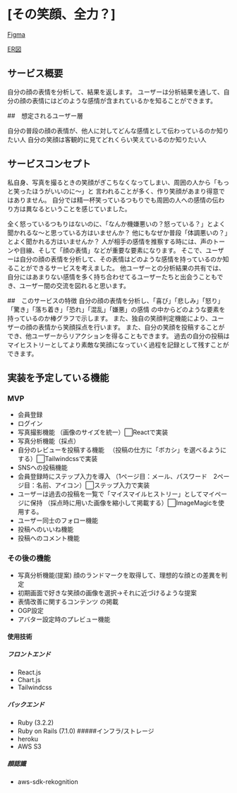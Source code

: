 # [その笑顔、全力？]
[Figma](https://www.figma.com/file/8CS5ilDtB91CpvvoAxdnTm/improving_smile?type=design&node-id=0%3A1&mode=design&t=2Lil0QcGRa2ZQ86x-1)

[ER図](https://gyazo.com/2821267c6641e4792dd5f83a912881c0)
## サービス概要

自分の顔の表情を分析して、結果を返します。
ユーザーは分析結果を通して、自分の顔の表情にはどのような感情が含まれているかを知ることができます。

##　想定されるユーザー層

自分の普段の顔の表情が、他人に対してどんな感情として伝わっているのか知りたい人
自分の笑顔は客観的に見てどれくらい笑えているのか知りたい人

## サービスコンセプト

私自身、写真を撮るときの笑顔がぎこちなくなってしまい、周囲の人から「もっと笑ったほうがいいのに〜」と
言われることが多く、作り笑顔があまり得意ではありません。
自分では精一杯笑っているつもりでも周囲の人への感情の伝わり方は異なるということを感じていました。

全く怒っているつもりはないのに、「なんか機嫌悪いの？怒っている？」とよく聞かれるな〜と思っている方はいませんか？
他にもなぜか普段「体調悪いの？」とよく聞かれる方はいませんか？
人が相手の感情を推察する時には、声のトーンや目線、そして「顔の表情」などが重要な要素になります。
そこで、ユーザーは自分の顔の表情を分析して、その表情はどのような感情を持っているのか知ることができるサービスを考えました。
他ユーザーとの分析結果の共有では、自分にはあまりない感情を多く持ち合わせてるユーザーたちと出会うこともでき、ユーザー間の交流を図れると思います。

##　このサービスの特徴
自分の顔の表情を分析し、「喜び」「悲しみ」「怒り」「驚き」「落ち着き」「恐れ」「混乱」「嫌悪」の感情
の中からどのような要素を持っているのか棒グラフで示します。
また、独自の笑顔判定機能により、ユーザーの顔の表情から笑顔採点を行います。
また、自分の笑顔を投稿することができ、他ユーザーからリアクションを得ることもできます。
過去の自分の投稿はマイヒストリーとしてより素敵な笑顔になっていく過程を記録として残すことができます。

## 実装を予定している機能

### MVP

- 会員登録
- ログイン
- 写真撮影機能
（画像のサイズを統一）⬜︎Reactで実装
- 写真分析機能（採点）
- 自分のレビューを投稿する機能
　（投稿の仕方に「ボカシ」を選べるようにする）⬜︎Tailwindcssで実装
- SNSへの投稿機能
- 会員登録時にステップ入力を導入
（1ページ目：メール、パスワード　2ページ目：名前、アイコン）⬜︎ステップ入力で実装
- ユーザーは過去の投稿を一覧で「マイスマイルヒストリー」としてマイページに保持
（採点時に用いた画像を縮小して掲載する）⬜︎ImageMagicを使用する。
- ユーザー同士のフォロー機能
- 投稿へのいいね機能
- 投稿へのコメント機能

### その後の機能

- 写真分析機能(提案)
 顔のランドマークを取得して、理想的な顔との差異を判定
- 初期画面で好きな笑顔の画像を選択→それに近づけるような提案
- 表情改善に関するコンテンツ の掲載
- OGP設定
- アバター設定時のプレビュー機能

#### 使用技術
##### フロントエンド
- React.js 
- Chart.js
- Tailwindcss
##### バックエンド
- Ruby (3.2.2)
- Ruby on Rails (7.1.0)
 #####インフラ/ストレージ
- heroku
- AWS S3
##### 顔認識
- aws-sdk-rekognition
